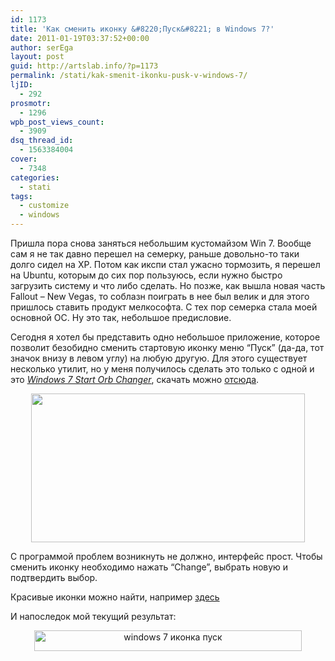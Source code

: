 ```yaml
---
id: 1173
title: 'Как сменить иконку &#8220;Пуск&#8221; в Windows 7?'
date: 2011-01-19T03:37:52+00:00
author: serEga
layout: post
guid: http://artslab.info/?p=1173
permalink: /stati/kak-smenit-ikonku-pusk-v-windows-7/
ljID:
  - 292
prosmotr:
  - 1296
wpb_post_views_count:
  - 3909
dsq_thread_id:
  - 1563384004
cover:
  - 7348
categories:
  - stati
tags:
  - customize
  - windows
---
```

Пришла пора снова заняться небольшим кустомайзом Win 7. Вообще сам я не так давно перешел на семерку, раньше довольно-то таки долго сидел на XP. Потом как икспи стал ужасно тормозить, я перешел на Ubuntu, которым до сих пор пользуюсь, если нужно быстро загрузить систему и что либо сделать. Но позже, как вышла новая часть Fallout &#8211; New Vegas, то соблазн поиграть в нее был велик и для этого пришлось ставить продукт мелкософта. С тех пор семерка стала моей основной ОС. Ну это так, небольшое предисловие.

Сегодня я хотел бы представить одно небольшое приложение, которое позволит безобидно сменить стартовую иконку меню &#8220;Пуск&#8221; (да-да, тот значок внизу в левом углу) на любую другую. Для этого существует несколько утилит, но у меня получилось сделать это только c одной и это _[Windows 7 Start Orb Changer](http://www.door2windows.com/windows-7-start-button-changer-change-your-windows-7-start-button-with-one-click/)_, скачать можно [отсюда](http://www.door2windows.com/wp-content/fdown/Windows%207%20Start%20Orb%20Changer.zip).

<center>
  <a href="http://googledrive.com/host/0B9lHVSSSdxdxd0hjdUdmRzY3Tjg/windows_7_start_orb_changer.png"><img src="http://googledrive.com/host/0B9lHVSSSdxdxd0hjdUdmRzY3Tjg/windows_7_start_orb_changer.png" alt="" title="windows_7_start_orb_changer" width="438" height="238" class="alignnone size-full wp-image-1174" /></a>
</center>

С программой проблем возникнуть не должно, интерфейс прост. Чтобы сменить иконку необходимо нажать &#8220;Change&#8221;, выбрать новую и подтвердить выбор.

Красивые иконки можно найти, например [здесь](http://browse.deviantart.com/customization/skins/windows7/startorbs/)

И напоследок мой текущий результат:

<center>
  <a href="http://googledrive.com/host/0B9lHVSSSdxdxd0hjdUdmRzY3Tjg/win_orb.jpg"><img src="http://googledrive.com/host/0B9lHVSSSdxdxd0hjdUdmRzY3Tjg/win_orb.jpg" alt="windows 7 иконка пуск" title="win_orb" width="428" height="33" class="alignnone size-full wp-image-1175" srcset="http://googledrive.com/host/0B9lHVSSSdxdxd0hjdUdmRzY3Tjg/win_orb.jpg 428w, http://googledrive.com/host/0B9lHVSSSdxdxd0hjdUdmRzY3Tjg/win_orb-300x23.jpg 300w" sizes="(max-width: 428px) 100vw, 428px" /></a>
</center>